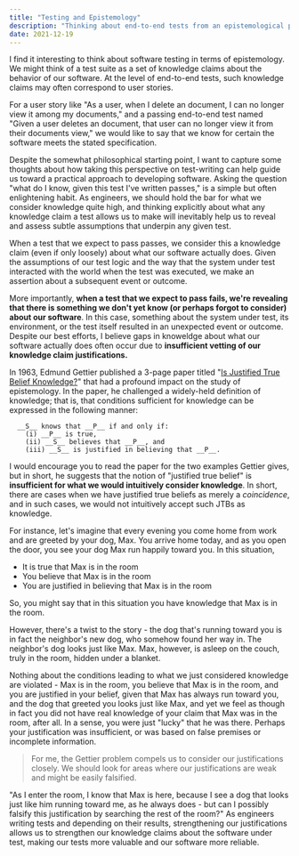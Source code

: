 ```yaml
---
title: "Testing and Epistemology"
description: "Thinking about end-to-end tests from an epistemological perspective"
date: 2021-12-19
---
```


I find it interesting to think about software testing in terms of epistemology.
We might think of a test suite as a set of knowledge claims about the behavior of our software.
At the level of end-to-end tests, such knowledge claims may often correspond to user stories.

For a user story like "As a user, when I delete an document, I can no longer view it among my documents,"
and a passing end-to-end test named "Given a user deletes an document, that user can no longer view it from their documents view,"
we would like to say that we know for certain the software meets the stated specification.

Despite the somewhat philosophical starting point, I want to capture some thoughts about how taking this perspective on
test-writing can help guide us toward a practical approach to developing software. Asking the question "what do I know, given
this test I've written passes," is a simple but often enlightening habit.  As engineers, we should hold the bar for what we
consider knowledge quite high, and thinking explicitly about what any knowledge claim a test allows us to make will
inevitably help us to reveal and assess subtle assumptions that underpin any given test.

When a test that we expect to pass passes, we consider this a knowledge claim (even if only loosely) about what our
software actually does. Given the assumptions of our test logic and the way that the system under test interacted
with the world when the test was executed, we make an assertion about a subsequent event or outcome.

More importantly, __when a test that we expect to pass fails, we're revealing that there is something we don't yet know
(or perhaps forgot to consider) about our software__. In this case, something about the system under test, its environment,
or the test itself resulted in an unexpected event or outcome.  Despite our best efforts, I believe gaps in knoweldge about
what our software actually does often occur due to __insufficient vetting of our knowledge claim justifications.__

In 1963, Edmund Gettier published a 3-page paper titled
"[Is Justified True Belief Knowledge?](https://web.archive.org/web/20180128081456/http://philosophyfaculty.ucsd.edu:80/faculty/rarneson/Courses/gettierphilreading.pdf)"
that had a profound impact on the study of epistemology.  In the paper, he challenged a widely-held definition of knowledge;
that is, that conditions sufficient for knowledge can be expressed in the following manner:

```
  __S__ knows that __P__ if and only if:
    (i) __P__ is true,
    (ii) __S__ believes that __P__, and
    (iii) __S__ is justified in believing that __P__.
```

I would encourage you to read the paper for the two examples Gettier gives, but in short, he suggests that the notion
of "justified true belief" is __insufficient for what we would intuitively consider knowledge__.  In short, there are cases
when we have justified true beliefs as merely a _coincidence_, and in such cases, we would not intuitively accept such JTBs as knowledge.

For instance, let's imagine that every evening you come home from work and are greeted by your dog, Max.
You arrive home today, and as you open the door, you see your dog Max run happily toward you.  In this situation,

- It is true that Max is in the room
- You believe that Max is in the room
- You are justified in believing that Max is in the room

So, you might say that in this situation you have knowledge that Max is in the room.

However, there's a twist to the story - the dog that's running toward you is in
fact the neighbor's new dog, who somehow found her way in.  The neighbor's dog
looks just like Max.  Max, however, is asleep on the couch, truly in the room,
hidden under a blanket.

Nothing about the conditions leading to what we just considered knowledge are
violated - Max is in the room, you believe that Max is in the room, and you are
justified in your belief, given that Max has always run toward you, and the dog
that greeted you looks just like Max, and yet we feel as though in fact you did
not have real knowledge of your claim that Max was in the room, after all.
In a sense, you were just "lucky" that he was there.  Perhaps your justification
was insufficient, or was based on false premises or incomplete information.

> For me, the Gettier problem compels us to consider our justifications closely.
> We should look for areas where our justifications are weak and might be easily falsified.

"As I enter the room, I know that Max is here, because I see a dog that looks just like him
running toward me, as he always does - but can I possibly falsify this justification by
searching the rest of the room?" As engineers writing tests and depending on their results,
strengthening our justifications allows us to strengthen our knowledge claims about the software under
test, making our tests more valuable and our software more reliable.
